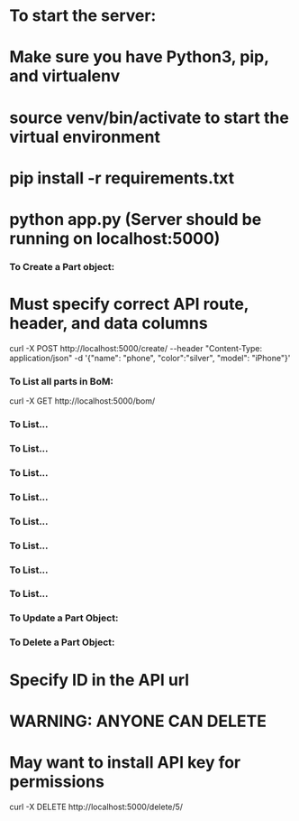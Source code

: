 
# To start the server:
# Make sure you have Python3, pip, and virtualenv
# source venv/bin/activate to start the virtual environment
# pip install -r requirements.txt
# python app.py (Server should be running on localhost:5000)

### To Create a Part object:
# Must specify correct API route, header, and data columns

curl -X POST http://localhost:5000/create/ --header "Content-Type: application/json" -d '{"name": "phone", "color":"silver", "model": "iPhone"}'

### To List all parts in BoM:
curl -X GET http://localhost:5000/bom/

### To List...

### To List...

### To List...
### To List...
### To List...
### To List...
### To List...
### To List...



### To Update a Part Object:


### To Delete a Part Object:
# Specify ID in the API url
# WARNING: ANYONE CAN DELETE
# May want to install API key for permissions

curl -X DELETE http://localhost:5000/delete/5/

